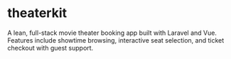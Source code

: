 # theaterkit
A lean, full-stack movie theater booking app built with Laravel and Vue. Features include showtime browsing, interactive seat selection, and ticket checkout with guest support.
